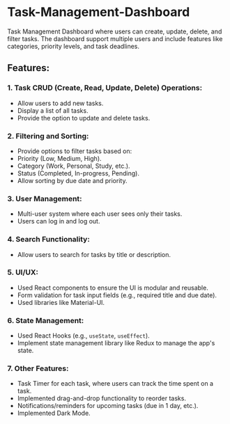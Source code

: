# Task-Management-Dashboard

Task Management Dashboard where users can create, update, delete, and filter tasks. The dashboard support multiple users and include features like categories, priority levels, and task deadlines.

## Features:

### 1. Task CRUD (Create, Read, Update, Delete) Operations:

- Allow users to add new tasks.
- Display a list of all tasks.
- Provide the option to update and delete tasks.

### 2. Filtering and Sorting:

- Provide options to filter tasks based on:
- Priority (Low, Medium, High).
- Category (Work, Personal, Study, etc.).
- Status (Completed, In-progress, Pending).
- Allow sorting by due date and priority.

### 3. User Management:

- Multi-user system where each user sees only their tasks.
- Users can log in and log out.

### 4. Search Functionality:

- Allow users to search for tasks by title or description.

### 5. UI/UX:

- Used React components to ensure the UI is modular and reusable.
- Form validation for task input fields (e.g., required title and due date).
- Used libraries like Material-UI.

### 6. State Management:

- Used React Hooks (e.g., `useState`, `useEffect`).
- Implement state management library like Redux to manage the app's state.

### 7. Other Features:

- Task Timer for each task, where users can track the time spent on a task.
- Implemented drag-and-drop functionality to reorder tasks.
- Notifications/reminders for upcoming tasks (due in 1 day, etc.).
- Implemented Dark Mode.
